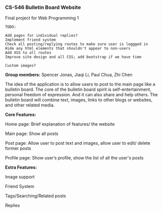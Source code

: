 ### CS-546 Bulletin Board Website
Final project for Web Programming 1

```
TODO: 

Add pages for individual replies?
Implement friend system
Check all posting/replying routes to make sure user is loggged in
Hide any html elements that shouldn't appear to non-users
Add XSS to all routes
Improve site design and all CSS; add bootstrap if we have time

Custom images?

```

**Group members:**
Spencer Jonas, Jiaqi Li, Paul Chua, Zhi Chen

The idea of the application is to allow users to post to the main page like a bulletin board. The core of the bulletin board spirit is self-entertainment, personal freedom of expression. And it can also share and help others. The bulletin board will combine text, images, links to other blogs or websites, and other related media.

**Core Features:**

Home page: Brief explanation of features/ the website

Main page: Show all posts

Post page: Allow user to post text and images, allow user to edit/ delete former posts

Profile page: Show user’s profile, show the list of all the user's posts


**Extra Features:**

Image support

Friend System

Tags/Searching/Related posts

Replies
